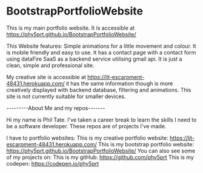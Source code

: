 # BootstrapPortfolioWebsite

This is my main portfolio website. It is accessible at https://phy5prt.github.io/BootstrapPortfolioWebsite/ 

This Website features: Simple animations for a little movement and colour. It is mobile friendly and easy to use. It has a contact page with a contact form using dataFire SaaS as a backend service utilising gmail api. It is just a clean, simple and professional site.

My creative site is accessible at https://lit-escarpment-48431.herokuapp.com/ it has the same information though is more creatively displayed with backend database, filtering and animations. This site is not currently suitable for smaller devices. 

---------About Me and my repos-------

Hi my name is Phil Tate. I've taken a career break to learn the skills I need to be a software developer. These repos are of projects I've made.

I have to portfolio websites:
This is my creative portfolio website: https://lit-escarpment-48431.herokuapp.com/ 
This is my bootstrap portfolio website: https://phy5prt.github.io/BootstrapPortfolioWebsite/ 
You can also see some of my projects on:
This is my gitHub: https://github.com/phy5prt
This is my codepen: https://codepen.io/phy5prt
